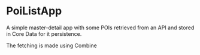 # PoiListApp

A simple master-detail app with some POIs retrieved from an API and stored in Core Data for it persistence.

The fetching is made using Combine
